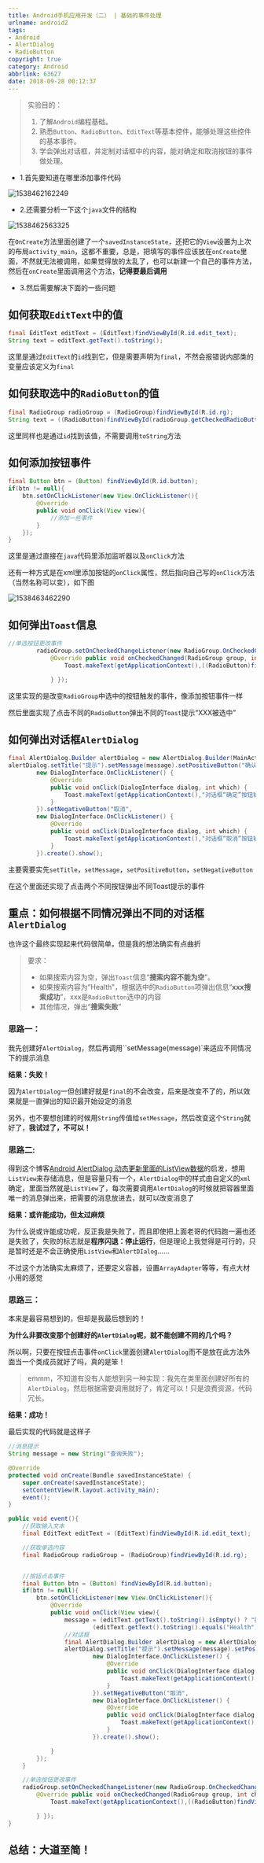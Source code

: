 ```yaml
---
title: Android手机应用开发（二） | 基础的事件处理
urlname: android2
tags: 
- Android
- AlertDialog
- RadioButton
copyright: true
category: Android
abbrlink: 63627
date: 2018-09-28 00:12:37
---
```


> 实验目的：
>
> 1. 了解`Android`编程基础。
> 2. 熟悉`Button`、`RadioButton`、`EditText`等基本控件，能够处理这些控件的基本事件。
> 3. 学会弹出对话框，并定制对话框中的内容，能对确定和取消按钮的事件做处理。

<!-- more --> 



- 1.首先要知道在哪里添加事件代码

![1538462162249](https://blog.janking.cn/post/android2/1538462162249.png)

- 2.还需要分析一下这个``java``文件的结构

![1538462563325](https://blog.janking.cn/post/android2/1538462563325.png)

在`OnCreate`方法里面创建了一个`savedInstanceState`，还把它的`View`设置为上次的布局`activity_main`，这都不重要，总是，把填写的事件应该放在`onCreate`里面，不然就无法被调用，如果觉得放的太乱了，也可以新建一个自己的事件方法，然后在`onCreate`里面调用这个方法，**记得要最后调用**

- 3.然后需要解决下面的一些问题

## 如何获取`EditText`中的值

```java
final EditText editText = (EditText)findViewById(R.id.edit_text);
String text = editText.getText().toString();
```

这里是通过`EditText`的`id`找到它，但是需要声明为`final`，不然会报错说内部类的变量应该定义为`final`

## 如何获取选中的`RadioButton`的值

```java
final RadioGroup radioGroup = (RadioGroup)findViewById(R.id.rg);
String text = ((RadioButton)findViewById(radioGroup.getCheckedRadioButtonId())).getText();
```

这里同样也是通过`id`找到该值，不需要调用`toString`方法

## 如何添加按钮事件

```java
final Button btn = (Button) findViewById(R.id.button);
if(btn != null){
    btn.setOnClickListener(new View.OnClickListener(){
        @Override
        public void onClick(View view){
            //添加一些事件
        }
    });
}
```

这里是通过直接在`java`代码里添加监听器以及`onClick`方法

还有一种方式是在xml里添加按钮的`onClick`属性，然后指向自己写的`onClick`方法（当然名称可以变），如下图

![1538463462290](https://blog.janking.cn/post/android2/1538463462290.png)

## 如何弹出`Toast`信息

```java
//单选按钮更改事件
        radioGroup.setOnCheckedChangeListener(new RadioGroup.OnCheckedChangeListener() {
            @Override public void onCheckedChanged(RadioGroup group, int checkedId) {
                Toast.makeText(getApplicationContext(),((RadioButton)findViewById(radioGroup.getCheckedRadioButtonId())).getText() + "被选中",Toast.LENGTH_SHORT).show();

            } });
```

这里实现的是改变`RadioGroup`中选中的按钮触发的事件，像添加按钮事件一样

然后里面实现了点击不同的`RadioButton`弹出不同的`Toast`提示“XXX被选中”

## 如何弹出对话框`AlertDialog`

```java
final AlertDialog.Builder alertDialog = new AlertDialog.Builder(MainActivity.this);
alertDialog.setTitle("提示").setMessage(message).setPositiveButton("确认",
        new DialogInterface.OnClickListener() {
            @Override
            public void onClick(DialogInterface dialog, int which) {
                Toast.makeText(getApplicationContext(),"对话框“确定”按钮被点击",Toast.LENGTH_SHORT).show();
            }
        }).setNegativeButton("取消",
        new DialogInterface.OnClickListener() {
            @Override
            public void onClick(DialogInterface dialog, int which) {
                Toast.makeText(getApplicationContext(),"对话框“取消”按钮被点击",Toast.LENGTH_SHORT).show();
            }
        }).create().show();
```

主要需要实先`setTitle`，`setMessage`，`setPositiveButton`，`setNegativeButton`

在这个里面还实现了点击两个不同按钮弹出不同Toast提示的事件

## 重点：如何根据不同情况弹出不同的对话框`AlertDialog`

也许这个最终实现起来代码很简单，但是我的想法确实有点曲折

> 要求：
>
> - 如果搜索内容为空，弹出`Toast`信息“**搜索内容不能为空**”。
> - 如果搜索内容为“Health”，根据选中的`RadioButton`项弹出信息“**xxx搜索成功**”，xxx是`RadioButton`选中的内容
> - 其他情况，弹出“**搜索失败**”

### 思路一：

我先创建好`AlertDialog`，然后再调用``setMessage(message)`来适应不同情况下的提示消息

**结果：失败！**

因为``AlertDialog``一但创建好就是`final`的不会改变，后来是改变不了的，所以效果就是一直弹出的知识最开始设定的消息

另外，也不要想创建的时候用`String`传值给`setMessage`，然后改变这个`String`就好了，**我试过了，不可以！**

### 思路二:

得到这个博客[Android AlertDialog 动态更新里面的ListView数据](https://www.cnblogs.com/galibujianbusana/p/8259150.html)的启发，想用`ListView`来存储消息，但是容量只有一个，`AlertDialog`中的样式由自定义的`xml`确定，里面当然就是`ListView`了，每次需要调用`AlertDialog`的时候就把容器里面唯一的消息弹出来，把需要的消息放进去，就可以改变消息了

**结果：或许能成功，但太过麻烦**

为什么说或许能成功呢，反正我是失败了，而且即使把上面老哥的代码跑一遍也还是失败了，失败的标志就是**程序闪退：停止运行**，但是理论上我觉得是可行的，只是暂时还是不会正确使用`ListView`和`AlertDIalog`……

不过这个方法确实太麻烦了，还要定义容器，设置`ArrayAdapter`等等，有点大材小用的感觉

### 思路三：

本来是最容易想到的，但却是我最后想到的！

**为什么非要改变那个创建好的`AlertDialog`呢，就不能创建不同的几个吗？**

所以啊，只要在按钮点击事件`onClick`里面创建`AlertDialog`而不是放在此方法外面当一个类成员就好了吗，真的是笨！

> emmm，不知道有没有人能想到另一种实现：我先在类里面创建好所有的`AlertDialog`，然后根据需要调用就好了，肯定可以！只是浪费资源，代码冗长。

**结果：成功！**

最后实现的代码就是这样子

```java
//消息提示
String message = new String("查询失败");

@Override
protected void onCreate(Bundle savedInstanceState) {
    super.onCreate(savedInstanceState);
    setContentView(R.layout.activity_main);
    event();
}

public void event(){
    //获取输入文本
    final EditText editText = (EditText)findViewById(R.id.edit_text);

    //获取单选内容
    final RadioGroup radioGroup = (RadioGroup)findViewById(R.id.rg);


    //按钮点击事件
    final Button btn = (Button) findViewById(R.id.button);
    if(btn != null){
        btn.setOnClickListener(new View.OnClickListener(){
            @Override
            public void onClick(View view){
                message = (editText.getText().toString().isEmpty() ? "搜索内容不能为空" :
                        (editText.getText().toString().equals("Health") ?((RadioButton)findViewById(radioGroup.getCheckedRadioButtonId())).getText() + "搜索成功": "搜索失败"));
                //对话框
                final AlertDialog.Builder alertDialog = new AlertDialog.Builder(MainActivity.this);
                alertDialog.setTitle("提示").setMessage(message).setPositiveButton("确认",
                        new DialogInterface.OnClickListener() {
                            @Override
                            public void onClick(DialogInterface dialog, int which) {
                                Toast.makeText(getApplicationContext(),"对话框“确定”按钮被点击",Toast.LENGTH_SHORT).show();
                            }
                        }).setNegativeButton("取消",
                        new DialogInterface.OnClickListener() {
                            @Override
                            public void onClick(DialogInterface dialog, int which) {
                                Toast.makeText(getApplicationContext(),"对话框“取消”按钮被点击",Toast.LENGTH_SHORT).show();
                            }
                        }).create().show();

            }
        });
    }

    //单选按钮更改事件
    radioGroup.setOnCheckedChangeListener(new RadioGroup.OnCheckedChangeListener() {
        @Override public void onCheckedChanged(RadioGroup group, int checkedId) {
            Toast.makeText(getApplicationContext(),((RadioButton)findViewById(radioGroup.getCheckedRadioButtonId())).getText() + "被选中",Toast.LENGTH_SHORT).show();

        } });
}
```

## 总结：大道至简！

